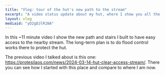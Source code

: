 ```yaml
---
title: "Vlog: tour of the hut's new path to the stream"
excerpt: "A video status update about my hut, where I show you all the work I did to create a path and stairs leading to the stream."
layout: vlog
mediaid: "yD2gDJlR1NA"
---
```


In this ~11 minute video I show the new path and stairs I built to
have easy access to the nearby stream. The long-term plan is to do
flood control works there to protect the hut.

The previous video I talked about is this one:
<https://protesilaos.com/news/2024-03-14-hut-clear-access-stream/>.
There you can see how I started with this place and compare to where I
am now.
